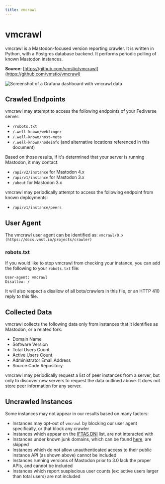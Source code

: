 ```yaml
---
title: vmcrawl
---
```


# vmcrawl

vmcrawl is a Mastodon-focused version reporting crawler.
It is written in Python, with a Postgres database backend.
It performs periodic polling of known Mastodon instances.

**Source:** [https://github.com/vmstio/vmcrawl](https://github.com/vmstio/vmcrawl)

![Screenshot of a Grafana dashboard with vmcrawl data](/vmcrawl.png)

## Crawled Endpoints

vmcrawl may attempt to access the following endpoints of your Fediverse server:

- `/robots.txt`
- `/.well-known/webfinger`
- `/.well-known/host-meta`
- `/.well-known/nodeinfo` (and alternative locations referenced in this document)

Based on those results, if it's determined that your server is running Mastodon, it may contact:

- `/api/v2/instance` for Mastodon 4.x
- `/api/v1/instance` for Mastodon 3.x
- `/about` for Mastodon 3.x

vmcrawl may periodically attempt to access the following endpoint from known deployments:

- `/api/v1/instance/peers`

## User Agent

The vmcrawl user agent can be identified as: `vmcrawl/0.x (https://docs.vmst.io/projects/crawler)`

### robots.txt

If you would like to stop vmcrawl from checking your instance, you can add the following to your `robots.txt` file:

```
User-agent: vmcrawl
Disallow: /
```

It will also respect a disallow of all bots/crawlers in this file, or an HTTP 410 reply to this file.

## Collected Data

vmcrawl collects the following data only from instances that it identifies as Mastodon, or a related fork:

- Domain Name
- Software Version
- Total Users Count
- Active Users Count
- Administrator Email Address
- Source Code Repository

vmcrawl may periodically request a list of peer instances from a server, but only to discover new servers to request the data outlined above.
It does not store peer information for any server.

## Uncrawled Instances

Some instances may not appear in our results based on many factors:

- Instances may opt-out of `vmcrawl` by blocking our user agent specifically, or that block any crawler
- Instances which appear on the [IFTAS DNI](https://connect.iftas.org/library/iftas-documentation/iftas-dni-list/) list, are not interacted with
- Instances under known junk domains, which can be found [here](https://github.com/vmstio/vmcrawl/blob/main/creation.sql), are skipped
- Instances which do not allow unauthenticated access to their public instance API (as shown above) cannot be included
- Instances running versions of Mastodon prior to 3.0 lack the proper APIs, and cannot be included
- Instances which report suspiscious user counts (ex: active users larger than total users) are not included